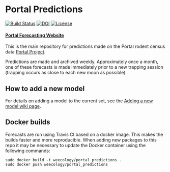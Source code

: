 # Portal Predictions
[![Build Status](https://travis-ci.org/weecology/portalPredictions.svg?branch=master)](https://travis-ci.org/weecology/portalPredictions)
[![DOI](https://zenodo.org/badge/DOI/10.5281/zenodo.833438.svg)](https://doi.org/10.5281/zenodo.833438)
[![License](http://img.shields.io/badge/license-MIT-blue.svg)](https://raw.githubusercontent.com/weecology/portalPredictions/master/LICENSE)

#### [Portal Forecasting Website](http://portal.naturecast.org/)

This is the main repository for predictions made on the Portal rodent census data [Portal Project](http://portal.weecology.org/).

Predictions are made and archived weekly. Approximately once a month, one of these forecasts is made immediately prior to a new trapping session (trapping occurs as close to each new moon as possible).

## How to add a new model

For details on adding a model to the current set, see the [Adding a new model wiki page](https://github.com/weecology/portalPredictions/wiki/Adding-a-new-model).

## Docker builds

Forecasts are run using Travis CI based on a docker image. This makes the builds
faster and more reproducible. When adding new packages to this repo it may be
necessary to update the Docker container using the following commands:

```
sudo docker build -t weecology/portal_predictions .
sudo docker push weecology/portal_predictions
```

